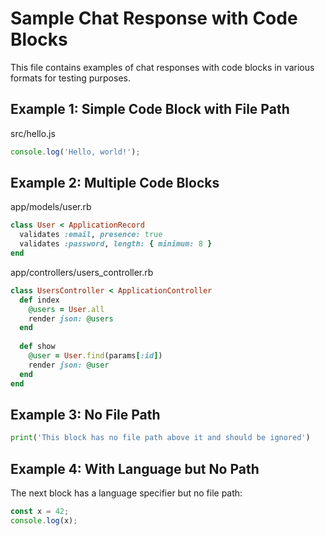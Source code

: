 # Sample Chat Response with Code Blocks

This file contains examples of chat responses with code blocks in various formats for testing purposes.

## Example 1: Simple Code Block with File Path

src/hello.js
```javascript
console.log('Hello, world!');
```

## Example 2: Multiple Code Blocks

app/models/user.rb
```ruby
class User < ApplicationRecord
  validates :email, presence: true
  validates :password, length: { minimum: 8 }
end
```

app/controllers/users_controller.rb
```ruby
class UsersController < ApplicationController
  def index
    @users = User.all
    render json: @users
  end
  
  def show
    @user = User.find(params[:id])
    render json: @user
  end
end
```

## Example 3: No File Path

```python
print('This block has no file path above it and should be ignored')
```

## Example 4: With Language but No Path

The next block has a language specifier but no file path:

```javascript
const x = 42;
console.log(x);
```